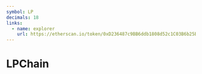 ```yaml
---
symbol: LP
decimals: 18
links:
  - name: explorer
    url: https://etherscan.io/token/0xD236487c9BB6ddb1808d52c1C03B6b25B2486810
---
```


# LPChain
